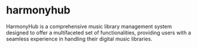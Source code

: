 # harmonyhub
HarmonyHub is a comprehensive music library management system designed to offer a  multifaceted set of functionalities, providing users with a seamless experience in handling their  digital music libraries.
